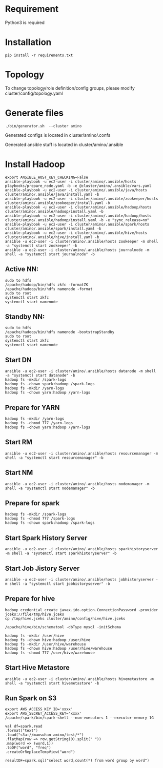 # Requirement

Python3 is required

# Installation

    pip install -r requirements.txt
    
# Topology

To change topology/role definition/config groups, please modify cluster/config/topology.yaml

# Generate files

    ./bin/generator.sh  --cluster amino

Generated configs is located in cluster/amino/.confs

Generated ansible stuff is located in cluster/amino/.ansible

# Install Hadoop

    export ANSIBLE_HOST_KEY_CHECKING=False
    ansible-playbook -u ec2-user -i cluster/amino/.ansible/hosts playbooks/prepare_node.yaml -b -e @cluster/amino/.ansible/vars.yaml
    ansible-playbook -u ec2-user -i cluster/amino/.ansible/java/hosts cluster/amino/.ansible/java/install.yaml -b 
    ansible-playbook -u ec2-user -i cluster/amino/.ansible/zookeeper/hosts cluster/amino/.ansible/zookeeper/install.yaml -b
    ansible-playbook -u ec2-user -i cluster/amino/.ansible/hadoop/hosts cluster/amino/.ansible/hadoop/install.yaml -b
    ansible-playbook -u ec2-user -i cluster/amino/.ansible/hadoop/hosts cluster/amino/.ansible/hadoop/install.yaml -b -e "sync_release=no"
    ansible-playbook -u ec2-user -i cluster/amino/.ansible/spark/hosts cluster/amino/.ansible/spark/install.yaml -b
    ansible-playbook -u ec2-user -i cluster/amino/.ansible/hive/hosts cluster/amino/.ansible/hive/install.yaml -b
    ansible -u ec2-user -i cluster/amino/.ansible/hosts zookeeper -m shell -a "systemctl start zookeeper" -b
    ansible -u ec2-user -i cluster/amino/.ansible/hosts journalnode -m shell -a "systemctl start journalnode" -b

## Active NN:

    sudo to hdfs
    /apache/hadoop/bin/hdfs zkfc -formatZK
    /apache/hadoop/bin/hdfs namenode -format
    sudo to root
    systemctl start zkfc
    systemctl start namenode

## Standby NN:

    sudo to hdfs
    /apache/hadoop/bin/hdfs namenode -bootstrapStandby
    sudo to root
    systemctl start zkfc
    systemctl start namenode

## Start DN

    ansible -u ec2-user -i cluster/amino/.ansible/hosts datanode -m shell -a "systemctl start datanode" -b
    hadoop fs -mkdir /spark-logs
    hadoop fs -chown spark:hadoop /spark-logs
    hadoop fs -mkdir /yarn-logs
    hadoop fs -chown yarn:hadoop /yarn-logs

## Prepare for YARN
    hadoop fs -mkdir /yarn-logs
    hadoop fs -chmod 777 /yarn-logs
    hadoop fs -chown yarn:hadoop /yarn-logs

## Start RM
    ansible -u ec2-user -i cluster/amino/.ansible/hosts resourcemanager -m shell -a "systemctl start resourcemanager" -b

## Start NM
    ansible -u ec2-user -i cluster/amino/.ansible/hosts nodemanager -m shell -a "systemctl start nodemanager" -b

## Prepare for spark
    hadoop fs -mkdir /spark-logs
    hadoop fs -chmod 777 /spark-logs
    hadoop fs -chown spark:hadoop /spark-logs

## Start Spark History Server
    ansible -u ec2-user -i cluster/amino/.ansible/hosts sparkhistoryserver -m shell -a "systemctl start sparkhistoryserver" -b

## Start Job Jistory Server
    ansible -u ec2-user -i cluster/amino/.ansible/hosts jobhistoryserver -m shell -a "systemctl start jobhistoryserver" -b


## Prepare for hive
    hadoop credential create javax.jdo.option.ConnectionPassword -provider jceks://file/tmp/hive.jceks
    cp /tmp/hive.jceks cluster/amino/config/hive/hive.jceks

    /apache/hive/bin/schematool -dbType mysql -initSchema

    hadoop fs -mkdir /user/hive
    hadoop fs -chown hive:hadoop /user/hive
    hadoop fs -mkdir /user/hive/warehouse
    hadoop fs -chown hive:hadoop /user/hive/warehouse
    hadoop fs -chmod 777 /user/hive/warehouse

## Start Hive Metastore
    ansible -u ec2-user -i cluster/amino/.ansible/hosts hivemetastore -m shell -a "systemctl start hivemetastore" -b

## Run Spark on S3 

    export AWS_ACCESS_KEY_ID='xxxx'
    export AWS_SECRET_ACCESS_KEY='xxxx'
    /apache/spark/bin/spark-shell --num-executors 1 --executor-memory 1G

    val df=spark.read
    .format("text")
    .load("s3a://maosuhan-amino/test/*")
    .flatMap(row => row.getString(0).split(" "))
    .map(word => (word,1))
    .toDF("word", "freq")
    .createOrReplaceTempView("word")
    
    resultDF=spark.sql("select word,count(*) from word group by word")
